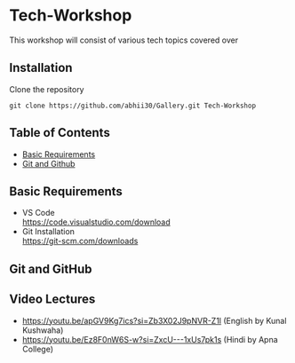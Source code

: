 # Tech-Workshop
This workshop will consist of various tech topics covered over
## Installation
Clone the repository
```
git clone https://github.com/abhii30/Gallery.git Tech-Workshop
```
## Table of Contents
* [Basic Requirements](#section-0)
* [Git and Github](#section-1)

## <a name="section-0"></a> Basic Requirements
- VS Code     
  https://code.visualstudio.com/download
- Git Installation     
  https://git-scm.com/downloads
## <a name="section-1"></a> Git and GitHub
## Video Lectures
- https://youtu.be/apGV9Kg7ics?si=Zb3X02J9pNVR-Z1l (English by Kunal Kushwaha)
- https://youtu.be/Ez8F0nW6S-w?si=ZxcU---1xUs7pk1s (Hindi by Apna College)

